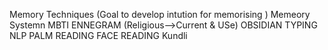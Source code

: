 Memory Techniques (Goal to develop intution for memorising )
Memeory Systemn 
MBTI
ENNEGRAM (Religious—>Current & USe)
OBSIDIAN
TYPING
NLP
PALM READING
FACE READING
Kundli